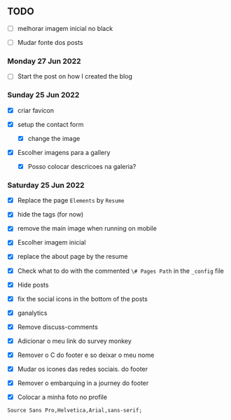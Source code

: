 

## TODO

- [ ] melhorar imagem inicial no black

- [ ] Mudar fonte dos posts



### Monday 27 Jun 2022

- [ ] Start the post on how I created the blog



### Sunday 25 Jun 2022

- [x] criar favicon
- [x] setup the contact form

  - [x] change the image

- [x] Escolher imagens para a gallery
  - [x] Posso colocar descricoes na galeria?



### Saturday 25 Jun 2022


- [x] Replace the page `Elements` by `Resume`

- [x] hide the tags (for now)

- [x] remove the main image when running on mobile

- [x] Escolher imagem inicial

- [x] replace the about page by the resume

- [x] Check what to do with the commented `\# Pages Path` in the `_config` file

- [x] Hide posts

- [x] fix the social icons in the bottom of the posts

- [x] ganalytics

- [x] Remove discuss-comments

- [x] Adicionar o meu link do survey monkey

- [x] Remover o C do footer e so deixar o meu nome

- [x] Mudar os icones das redes sociais. do footer

- [x] Remover o embarquing in a journey do footer

- [x] Colocar a minha foto no profile

  

```
Source Sans Pro,Helvetica,Arial,sans-serif;
```

